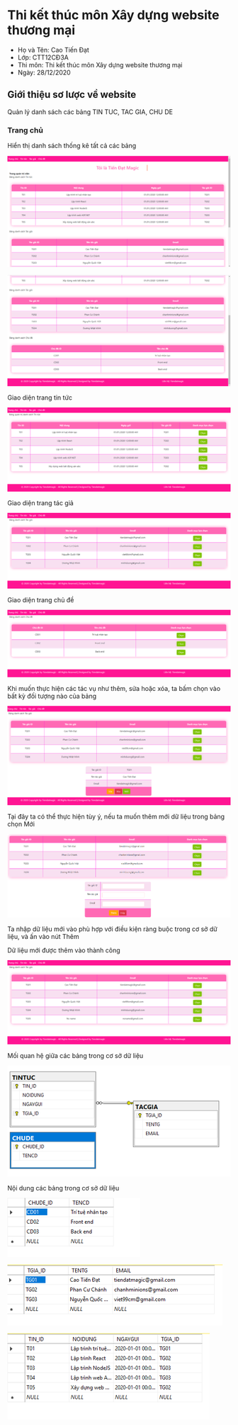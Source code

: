 # Thi kết thúc môn Xây dựng website thương mại
- Họ và Tên: Cao Tiến Đạt
- Lớp: CTT12CĐ3A
- Thi môn: Thi kết thúc môn Xây dựng website thương mại
- Ngày: 28/12/2020

## Giới thiệu sơ lược về website ##
Quản lý danh sách các bảng TIN TUC, TAC GIA, CHU DE

### Trang chủ ###

Hiển thị danh sách thống kê tất cả các bảng

![Image](./img/1.png)

![Image](./img/2.png)

Giao diện trang tin tức

![Image](./img/3.png)

Giao diện trang tác giả

![Image](./img/4.png)

Giao diện trang chủ đề

![Image](./img/5.png)

Khi muốn thực hiện các tác vụ như thêm, sửa hoặc xóa, ta bấm chọn vào bất kỳ đối tượng nào của bảng

![Image](./img/6.png)

Tại đây ta có thể thực hiện tùy ý, nếu ta muốn thêm mới dữ liệu trong bảng chọn Mới

![Image](./img/8.png)

Ta nhập dữ liệu mới vào phù hợp với điều kiện ràng buộc trong cơ sở dữ liệu, và ấn vào nút Thêm

Dữ liệu mới được thêm vào thành công

![Image](./img/9.png)

Mối quan hệ giữa các bảng trong cơ sở dữ liệu

![Image](./img/7.png)

Nội dung các bảng trong cơ sở dữ liệu

![Image](./img/10.png)

![Image](./img/11.png)

![Image](./img/12.png)



